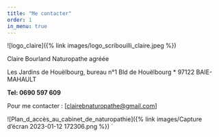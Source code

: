 ```yaml
---
title: "Me contacter"
order: 1
in_menu: true
---
```

![logo_claire]({% link images/logo_scribouilli_claire.jpeg %})

Claire Bourland Naturopathe agréée

Les Jardins de Houëlbourg, bureau n°1
Bld de Houëlbourg * 97122 BAIE-MAHAULT

**Tel: 0690 597 609**

Pour me contacter : [clairebnaturopathe@gmail.com]

![Plan_d_accès_au_cabinet_de_naturopathie]({% link images/Capture d’écran 2023-01-12 172306.png %})
` 